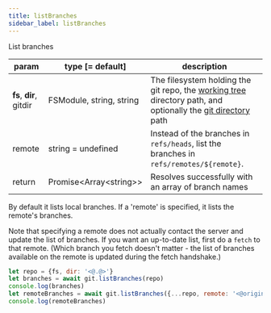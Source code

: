 ```yaml
---
title: listBranches
sidebar_label: listBranches
---
```


List branches

| param                   | type [= default]           | description                                                                                                                                         |
| ----------------------- | -------------------------- | --------------------------------------------------------------------------------------------------------------------------------------------------- |
| **fs**, **dir**, gitdir | FSModule, string, string   | The filesystem holding the git repo, the [working tree](dir-vs-gitdir.md) directory path, and optionally the [git directory](dir-vs-gitdir.md) path |
| remote                  | string   = undefined       | Instead of the branches in `refs/heads`, list the branches in `refs/remotes/${remote}`.                                                             |
| return                  | Promise\<Array\<string\>\> | Resolves successfully with an array of branch names                                                                                                 |

By default it lists local branches. If a 'remote' is specified, it lists the remote's branches.

Note that specifying a remote does not actually contact the server and update the list of branches.
If you want an up-to-date list, first do a `fetch` to that remote.
(Which branch you fetch doesn't matter - the list of branches available on the remote is updated during the fetch handshake.)

```js
let repo = {fs, dir: '<@.@>'}
let branches = await git.listBranches(repo)
console.log(branches)
let remoteBranches = await git.listBranches({...repo, remote: '<@origin@>'})
console.log(remoteBranches)
```
